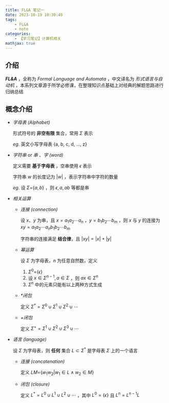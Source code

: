 ```yaml
---
title: FL&A 笔记一
date: 2023-10-19 10:30:49
tags: 
    - FL&A
    - note
categories: 
    - 【学习笔记】计算机相关
mathjax: true
---
```


## 介绍

***FL&A*** ，全称为 *Formal Language and Automata* ，中文译名为 *形式语言与自动机* ，本系列文章源于所学必修课，在整理知识点基础上对经典的解题思路进行归纳总结

## 概念介绍

- *字母表 (Alphabet)*

    形式符号的 **非空有限** 集合，常用 $\Sigma$ 表示

    *eg.* 英文小写字母表 {a, b, c, d, ..., z}

- *字符串* or *串* 、*字 (word)*

    定义需要 **基于字母表** ，空串使用 $\epsilon$ 表示

    字符串 $w$ 的长度记为 $\left|w\right|$ ，表示字符串中字符的数量

    *eg.* 设 $\Sigma=${$a, b$} ，则 $\epsilon, a, ab$ 等都是串
    
- *相关运算*
        
    - *连接 (connection)*

        设 $x$、$y$ 为串，且 $x=a_{1}a_{2}\cdots a_{n}$ ，$y=b_{1}b_{2}\cdots b_{m}$ ，则 $x$ 与 $y$ 的连接为 $xy=a_{1}a_{2}\cdots a_{n}b_{1}b_{2}\cdots b_{m}$

        字符串的连接满足 **结合律**，且 $\left|xy\right|=\left|x\right|+\left|y\right|$

    - *幂运算*

        设 $\Sigma$ 为字母表，$n$ 为任意自然数，定义

        1. $\Sigma^{0}=${$\epsilon$}
        2. 设 $x\in\Sigma^{n-1}, a\in\Sigma$ ，则 $ax\in\Sigma^{n}$
        3. $\Sigma^{n}$ 中的元素只能有以上两种方式生成
   
    - *\*闭包*

        定义 $\Sigma^{*}=\Sigma^{0}\cup\Sigma^{1}\cup\Sigma^{2}\cup\cdots$

    - *+闭包*

        定义 $\Sigma^{+}=\Sigma^{1}\cup\Sigma^{2}\cup\Sigma^{3}\cup\cdots$

- *语言 (language)*

    设 $\Sigma$ 为字母表，则 **任何** 集合 $L\subset\Sigma^{*}$ 是字母表 $\Sigma$ 上的一个语言

    - *连接 (concatenation)*

        定义 $LM=${$w_{1}w_{2}|w_{1}\in L\land w_{2}\in M$}

    - *闭包 (closure)*

        定义 $L^{*}=L^{0}\cup L^{1}\cup L^{2}\cup\cdots$ ，其中 $L^{0}=\{\epsilon\}$ 且 $L^{n}=L^{n-1}L$

        